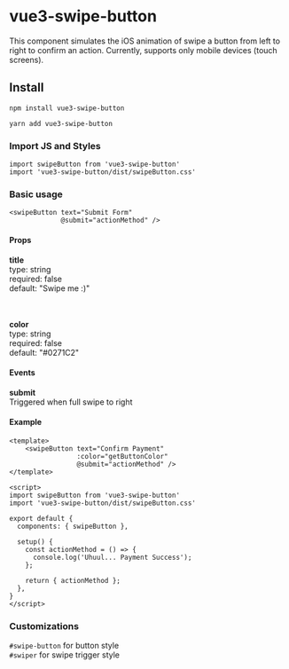 # vue3-swipe-button
This component simulates the iOS animation of swipe a button from left to right to confirm an action.
Currently, supports only mobile devices (touch screens).

## Install
```
npm install vue3-swipe-button

yarn add vue3-swipe-button
```

### Import JS and Styles
```
import swipeButton from 'vue3-swipe-button'
import 'vue3-swipe-button/dist/swipeButton.css'
```

### Basic usage
```
<swipeButton text="Submit Form"
             @submit="actionMethod" />
```

#### Props

**title**<br>
type: string<br>
required: false<br>
default: "Swipe me :)"

<br><br>
**color**<br>
type: string<br>
required: false<br>
default: "#0271C2"<br>


#### Events

**submit**<br>
Triggered when full swipe to right<br>

#### Example
```
<template>
    <swipeButton text="Confirm Payment"
                 :color="getButtonColor"
                 @submit="actionMethod" />
</template>

<script>
import swipeButton from 'vue3-swipe-button'
import 'vue3-swipe-button/dist/swipeButton.css'

export default {
  components: { swipeButton },

  setup() {
    const actionMethod = () => {
      console.log('Uhuul... Payment Success');
    };

    return { actionMethod };
  },
}
</script>                 
```

### Customizations
`#swipe-button` for button style <br>
`#swiper` for swipe trigger style
